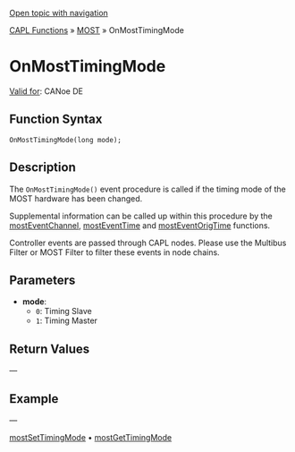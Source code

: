 [Open topic with navigation](../../../../../CANoeDEFamily.htm#Topics/CAPLFunctions/MOST/EventProcedures/CAPLfunctionOnMOSTTimingMode.md)

[CAPL Functions](../../CAPLfunctions.md) » [MOST](../CAPLfunctionsMOSTOverview.md) » OnMostTimingMode

# OnMostTimingMode

[Valid for](../../../Shared/FeatureAvailability.md): CANoe DE

## Function Syntax

```plaintext
OnMostTimingMode(long mode);
```

## Description

The `OnMostTimingMode()` event procedure is called if the timing mode of the MOST hardware has been changed.

Supplemental information can be called up within this procedure by the [mostEventChannel](../Functions/CAPLfunctionMOSTEvent.md), [mostEventTime](../Functions/CAPLfunctionMOSTEvent.md) and [mostEventOrigTime](../Functions/CAPLfunctionMOSTEvent.md) functions.

Controller events are passed through CAPL nodes. Please use the Multibus Filter or MOST Filter to filter these events in node chains.

## Parameters

- **mode**:
  - `0`: Timing Slave
  - `1`: Timing Master

## Return Values

—

## Example

—

[mostSetTimingMode](../Functions/CAPLfunctionMOSTSetTimingMode.md) • [mostGetTimingMode](../Functions/CAPLfunctionMOSTGetTimingMode.md)

